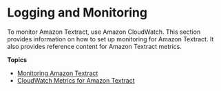 # Logging and Monitoring<a name="textract_monitoring"></a>

To monitor Amazon Textract, use Amazon CloudWatch\. This section provides information on how to set up monitoring for Amazon Textract\. It also provides reference content for Amazon Textract metrics\.

**Topics**
+ [Monitoring Amazon Textract](textract-monitoring.md)
+ [CloudWatch Metrics for Amazon Textract](cloudwatch-metricsdim.md)